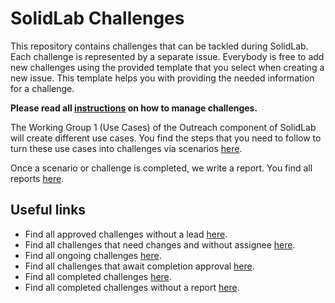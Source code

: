 # SolidLab Challenges

This repository contains challenges that can be tackled during SolidLab.
Each challenge is represented by a separate issue.
Everybody is free to add new challenges using the provided template that you select when creating a new issue.
This template helps you with providing the needed information for a challenge.

**Please read all [instructions](./how-to-manage-issues.md) on how to manage challenges.**

The Working Group 1 (Use Cases) of the Outreach component of SolidLab will create different use cases.
You find the steps that you need to follow to turn these use cases into challenges via scenarios [here](use-case-flow.md).

Once a scenario or challenge is completed,
we write a report.
You find all reports [here](reports).

## Useful links
- Find all approved challenges without a lead [here](https://github.com/SolidLabResearch/Challenges/issues?q=is%3Aissue+is%3Aopen+no%3Aassignee+label%3A%22proposal%3A+approved+%E2%9C%85%22+label%3Achallenge).
- Find all challenges that need changes and without assignee [here](https://github.com/SolidLabResearch/Challenges/issues?q=is%3Aissue+is%3Aopen+no%3Aassignee+label%3A%22proposal%3A+changes+needed+%F0%9F%91%B7%22+label%3Achallenge+). 
- Find all ongoing challenges [here](https://github.com/SolidLabResearch/Challenges/issues?q=is%3Aissue+is%3Aopen+label%3Achallenge+label%3Aongoing).
- Find all challenges that await completion approval [here](https://github.com/SolidLabResearch/Challenges/issues?q=is%3Aissue+is%3Aopen+label%3A%22completion%3A+pending+%E2%9D%93%22+label%3A%22challenge%22).
- Find all completed challenges [here](https://github.com/SolidLabResearch/Challenges/issues?q=is%3Aissue+is%3Aclosed+label%3A%22completion%3A+approved+%E2%9C%85%22).
- Find all completed challenges without a report [here](https://github.com/SolidLabResearch/Challenges/issues?q=is%3Aissue+label%3A%22report%3A+ongoing+%F0%9F%91%B7%E2%80%8D%E2%99%82%EF%B8%8F%22).
